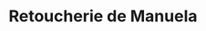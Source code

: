 ---
title: "Retoucherie de Manuela"
url: /ciudad-guayana-puerto-ordaz/retoucherie-de-manuela-calle-caura/
shop: sastre
---